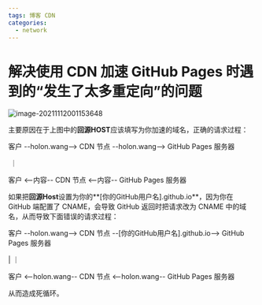 ```yaml
---
tags: 博客 CDN
categories:
  - network
---
```


# 解决使用 CDN 加速 GitHub Pages 时遇到的“发生了太多重定向”的问题

![image-20211112001153648](https://cdn.jsdelivr.net/gh/wholon/image@main/uPic/image-20211112001153648.png)

主要原因在于上图中的**回源HOST**应该填写为你加速的域名，正确的请求过程：

客户 --holon.wang--> CDN 节点 --holon.wang--> GitHub Pages 服务器

​																									｜

客户    <--内容--          CDN 节点	<--内容-- 		GitHub Pages 服务器



如果把**回源Host**设置为你的**[你的GitHub用户名].github.io**，因为你在 GitHub 端配置了 CNAME，会导致 GitHub 返回时把请求改为 CNAME 中的域名，从而导致下面错误的请求过程：

客户 --holon.wang--> CDN 节点 --[你的GitHub用户名].github.io--> GitHub Pages 服务器

|																												｜	

客户    <--holon.wang--          CDN 节点	<--holon.wang-- 		GitHub Pages 服务器

从而造成死循环。

